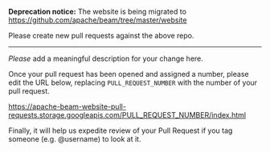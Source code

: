 **Deprecation notice:** The website is being migrated to
https://github.com/apache/beam/tree/master/website

Please create new pull requests against the above repo.

---

*Please* add a meaningful description for your change here.

Once your pull request has been opened and assigned a number, please edit the
URL below, replacing `PULL_REQUEST_NUMBER` with the number of your pull request.

https://apache-beam-website-pull-requests.storage.googleapis.com/PULL_REQUEST_NUMBER/index.html

Finally, it will help us expedite review of your Pull Request if you tag
someone (e.g. @username) to look at it.
